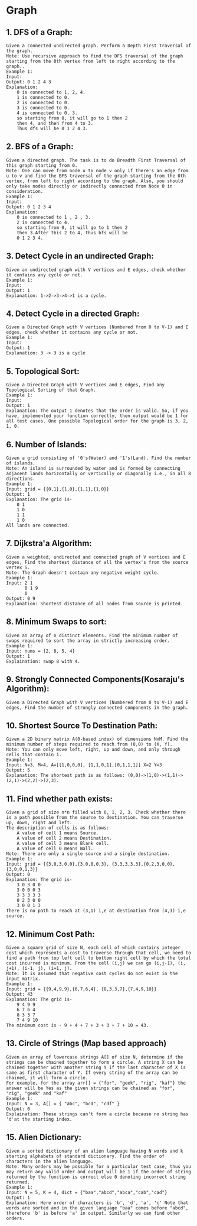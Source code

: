 # Graph

## 1. DFS of a Graph:
    Given a connected undirected graph. Perform a Depth First Traversal of the graph.
    Note: Use recursive approach to find the DFS traversal of the graph starting from the 0th vertex from left to right according to the graph..
    Example 1:
    Input:
    Output: 0 1 2 4 3
    Explanation:  
        0 is connected to 1, 2, 4. 
        1 is connected to 0. 
        2 is connected to 0. 
        3 is connected to 0. 
        4 is connected to 0, 3. 
        so starting from 0, it will go to 1 then 2 
        then 4, and then from 4 to 3.
        Thus dfs will be 0 1 2 4 3.

## 2. BFS of a Graph:
    Given a directed graph. The task is to do Breadth First Traversal of this graph starting from 0.
    Note: One can move from node u to node v only if there's an edge from u to v and find the BFS traversal of the graph starting from the 0th vertex, from left to right according to the graph. Also, you should only take nodes directly or indirectly connected from Node 0 in consideration.
    Example 1:
    Input:
    Output: 0 1 2 3 4
    Explanation: 
        0 is connected to 1 , 2 , 3.
        2 is connected to 4.
        so starting from 0, it will go to 1 then 2 
        then 3.After this 2 to 4, thus bfs will be 
        0 1 2 3 4.

## 3. Detect Cycle in an undirected Graph:
    Given an undirected graph with V vertices and E edges, check whether it contains any cycle or not. 
    Example 1:
    Input:   
    Output: 1
    Explanation: 1->2->3->4->1 is a cycle.

## 4. Detect Cycle in a directed Graph:
    Given a Directed Graph with V vertices (Numbered from 0 to V-1) and E edges, check whether it contains any cycle or not.
    Example 1:
    Input:
    Output: 1
    Explanation: 3 -> 3 is a cycle
    
## 5. Topological Sort:
    Given a Directed Graph with V vertices and E edges, Find any Topological Sorting of that Graph.
    Example 1:
    Input:
    Output: 1
    Explanation: The output 1 denotes that the order is valid. So, if you have, implemented your function correctly, then output would be 1 for all test cases. One possible Topological order for the graph is 3, 2, 1, 0. 
    
## 6. Number of Islands:
    Given a grid consisting of '0's(Water) and '1's(Land). Find the number of islands.
    Note: An island is surrounded by water and is formed by connecting adjacent lands horizontally or vertically or diagonally i.e., in all 8 directions.
    Example 1:
    Input: grid = {{0,1},{1,0},{1,1},{1,0}}
    Output: 1
    Explanation: The grid is-
        0 1
        1 0
        1 1
        1 0
    All lands are connected.

## 7. Dijkstra'a Algorithm:
    Given a weighted, undirected and connected graph of V vertices and E edges, Find the shortest distance of all the vertex's from the source vertex S.
    Note: The Graph doesn't contain any negative weight cycle.
    Example 1:
    Input: 2 1
           0 1 9
           0
    Output: 0 9
    Explanation: Shortest distance of all nodes from source is printed.

## 8. Minimum Swaps to sort:
    Given an array of n distinct elements. Find the minimum number of swaps required to sort the array in strictly increasing order.
    Example 1:
    Input: nums = {2, 8, 5, 4}
    Output: 1
    Explaination: swap 8 with 4.

## 9. Strongly Connected Components(Kosaraju's Algorithm):
    Given a Directed Graph with V vertices (Numbered from 0 to V-1) and E edges, Find the number of strongly connected components in the graph.

## 10. Shortest Source To Destination Path:
    Given a 2D binary matrix A(0-based index) of dimensions NxM. Find the minimum number of steps required to reach from (0,0) to (X, Y).
    Note: You can only move left, right, up and down, and only through cells that contain 1.
    Example 1:
    Input: N=3, M=4, A=[[1,0,0,0], [1,1,0,1],[0,1,1,1]] X=2 Y=3 
    Output: 5
    Explanation: The shortest path is as follows: (0,0)->(1,0)->(1,1)->(2,1)->(2,2)->(2,3).

## 11. Find whether path exists:
    Given a grid of size n*n filled with 0, 1, 2, 3. Check whether there is a path possible from the source to destination. You can traverse up, down, right and left.
    The description of cells is as follows:
        A value of cell 1 means Source.
        A value of cell 2 means Destination.
        A value of cell 3 means Blank cell.
        A value of cell 0 means Wall.
    Note: There are only a single source and a single destination.
    Example 1:
    Input: grid = {{3,0,3,0,0},{3,0,0,0,3}, {3,3,3,3,3},{0,2,3,0,0},{3,0,0,1,3}}
    Output: 0
    Explanation: The grid is-
        3 0 3 0 0 
        3 0 0 0 3 
        3 3 3 3 3 
        0 2 3 0 0 
        3 0 0 1 3 
    There is no path to reach at (3,1) i,e at destination from (4,3) i,e source.

## 12. Minimum Cost Path:
    Given a square grid of size N, each cell of which contains integer cost which represents a cost to traverse through that cell, we need to find a path from top left cell to bottom right cell by which the total cost incurred is minimum. From the cell (i,j) we can go (i,j-1), (i, j+1), (i-1, j), (i+1, j). 
    Note: It is assumed that negative cost cycles do not exist in the input matrix.
    Example 1:
    Input: grid = {{9,4,9,9},{6,7,6,4}, {8,3,3,7},{7,4,9,10}}
    Output: 43
    Explanation: The grid is-
        9 4 9 9
        6 7 6 4
        8 3 3 7
        7 4 9 10
    The minimum cost is - 9 + 4 + 7 + 3 + 3 + 7 + 10 = 43.

## 13. Circle of Strings (Map based approach)
    Given an array of lowercase strings A[] of size N, determine if the strings can be chained together to form a circle. A string X can be chained together with another string Y if the last character of X is same as first character of Y. If every string of the array can be chained, it will form a circle.
    For example, for the array arr[] = {"for", "geek", "rig", "kaf"} the answer will be Yes as the given strings can be chained as "for", "rig", "geek" and "kaf"
    Example 1:
    Input: N = 3, A[] = { "abc", "bcd", "cdf" }
    Output: 0
    Explaination: These strings can't form a circle because no string has 'd'at the starting index.

## 15. Alien Dictionary:
    Given a sorted dictionary of an alien language having N words and k starting alphabets of standard dictionary. Find the order of characters in the alien language.
    Note: Many orders may be possible for a particular test case, thus you may return any valid order and output will be 1 if the order of string returned by the function is correct else 0 denoting incorrect string returned.
    Example 1:
    Input: N = 5, K = 4, dict = {"baa","abcd","abca","cab","cad"}
    Output: 1
    Explanation: Here order of characters is 'b', 'd', 'a', 'c' Note that words are sorted and in the given language "baa" comes before "abcd", therefore 'b' is before 'a' in output. Similarly we can find other orders.